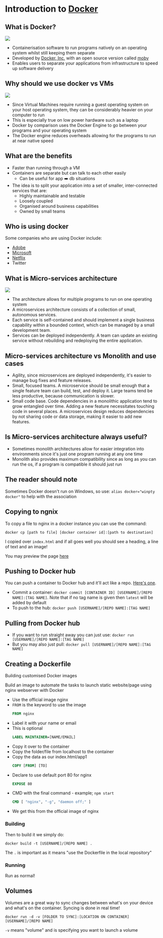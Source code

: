 # Introduction to [Docker](https://www.docker.com/)
## What is Docker?
![](images/Containers.png)
- Containerisation software to run programs natively on an operating system whilst still keeping them separate
- Developed by [Docker, Inc.](http://www.docker.com/company) with an open source version called [moby](https://mobyproject.org/)
- Enables users to separate your applications from infrastructure to speed up software delivery

## Why should we use docker vs VMs
![](images/BinsLibs.png)
- Since Virtual Machines require running a guest operating system on your host operating system, they can be considerably heavier on your computer to run
- This is especially true on low power hardware such as a laptop
- Docker by comparison uses the Docker Engine to go between your programs and your operating system
- The Docker engine reduces overheads allowing for the programs to run at near native speed

## What are the benefits
- Faster than running through a VM
- Containers are separate but can talk to each other easily
    - Can be useful for app ➡️ db situations
- The idea is to split your application into a set of smaller, inter-connected services that are:
    - Highly maintainable and testable
    - Loosely coupled
    - Organised around business capabilities
    - Owned by small teams

## Who is using docker
Some companies who are using Docker include:
- [Adobe](https://hub.docker.com/u/adobe)
- [Microsoft](https://hub.docker.com/u/microsoft)
- [Netflix](https://netflixtechblog.com/the-evolution-of-container-usage-at-netflix-3abfc096781b?source=social.tw )
- Twitter

## What is Micro-services architecture
![](images/microservices.png)
- The architecture allows for multiple programs to run on one operating system
- A microservices architecture consists of a collection of small, autonomous services.
- Each service is self-contained and should implement a single business capability within a bounded context, which can be managed by a small development team.
- Services can be deployed independently. A team can update an existing service without rebuilding and redeploying the entire application.

## Micro-services architecture vs Monolith and use cases 
- Agility, since microservices are deployed independently, it's easier to manage bug fixes and feature releases.
- Small, focused teams. A microservice should be small enough that a single feature team can build, test, and deploy it. Large teams tend be less productive, because communication is slower.
- Small code base. Code dependencies in a monolithic application tend to grow entangled over time. Adding a new feature necessitates touching code in several places. A microservices design reduces dependencies by not sharing code or data storage, making it easier to add new features.

## Is Micro-services architecture always useful?
- Sometimes monolith architectures allow for easier integration into environments since it's just one program running at any one time
- Monolith also provides maximum compatibility since as long as you can run the os, if a program is compatible it should just run

## The reader should note
Sometimes Docker doesn't run on Windows, so use: `alias docker="winpty docker"` to help with the association

## Copying to ngnix
To copy a file to nginx in a docker instance you can use the command:
```console
docker cp [path to file] [docker container id]:[path to destination]
```
I copied over `index.html` and if all goes well you should see a heading, a line of text and an image!

You may preview the page [here](http://monotiller.github.io/engineering89_docker)

## Pushing to Docker hub
You can push a container to Docker hub and it'll act like a repo. [Here's one](https://hub.docker.com/r/monotiller/engineering89_docker).
- Commit a container: `docker commit [CONTAINER ID] [USERNAME]/[REPO NAME]:[TAG NAME]`. Note that if no tag name is given then `latest` will be added by default
- To push to the hub: `docker push [USERNAME]/[REPO NAME]:[TAG NAME]`

## Pulling from Docker hub
- If you want to run straight away you can just use: `docker run [USERNAME]/[REPO NAME]:[TAG NAME]`
- But you may also just pull: `docker pull [USERNAME]/[REPO NAME]:[TAG NAME]`

## Creating a Dockerfile
Building customised Docker images

Build an image to automate the tasks to launch static website/page using nginx webserver with Docker

- Use the official image nginx
- `FROM` is the keyword to use the image
    ```Dockerfile
    FROM nginx
    ```
- Label it with your name or email
- This is optional
    ```Dockerfile
    LABEL MAINTAINER=[NAME/EMAIL]
    ```
- Copy it over to the container
- Copy the folder/file from localhost to the container
- Copy the data as our index.html/app1
    ```Dockerfile
    COPY [FROM] [TO]
    ```
- Declare to use default port 80 for nginx
    ```Dockerfile
    EXPOSE 80
    ```
- CMD with the final command - example; `npm start`
    ```Dockerfile
    CMD [ "nginx", "-g", "daemon off;" ]
    ```
- We get this from the official image of nginx

### Building
Then to build it we simply do:
```console
docker build -t [USERNAME]/[REPO NAME] .
```
The `.` is important as it means "use the Dockerfile in the local repository"

### Running
Run as normal!

## Volumes
Volumes are a great way to sync changes between what's on your device and what's on the container. Syncing is done in real time!
```console
docker run -d -v [FOLDER TO SYNC]:[LOCATION ON CONTAINER] [USERNAME]/[REPO NAME]
```
`-v` means "volume" and is specifying you want to launch a volume